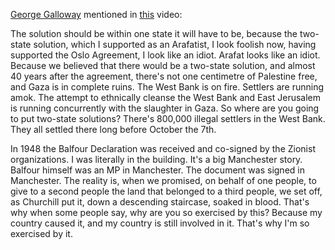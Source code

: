 [George Galloway](https://askpalestine.info/users/George%20Galloway) mentioned in [this](https://youtu.be/IIHtjH6UkBk?si=jiEHdpI5VJAo-0_f&t=1176) video:

The solution should be within one state it will have to be, because the two-state solution, which I supported as an Arafatist, I look foolish now, having supported the Oslo Agreement, I look like an idiot. Arafat looks like an idiot. Because we believed that there would be a two-state solution, and almost 40 years after the agreement, there's not one centimetre of Palestine free, and Gaza is in complete ruins. The West Bank is on fire. Settlers are running amok. The attempt to ethnically cleanse the West Bank and East Jerusalem is running concurrently with the slaughter in Gaza. So where are you going to put two-state solutions? There's 800,000 illegal settlers in the West Bank. They all settled there long before October the 7th.

In 1948 the Balfour Declaration was received and co-signed by the Zionist organizations. I was literally in the building. It's a big Manchester story. Balfour himself was an MP in Manchester. The document was signed in Manchester. The reality is, when we promised, on behalf of one people, to give to a second people the land that belonged to a third people, we set off, as Churchill put it, down a descending staircase, soaked in blood. That's why when some people say, why are you so exercised by this? Because my country caused it, and my country is still involved in it. That's why I'm so exercised by it.
